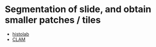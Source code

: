 # Segmentation of slide, and obtain smaller patches / tiles
- [histolab](https://github.com/histolab/histolab?tab=readme-ov-file)
- [CLAM](https://github.com/mahmoodlab/CLAM)  
